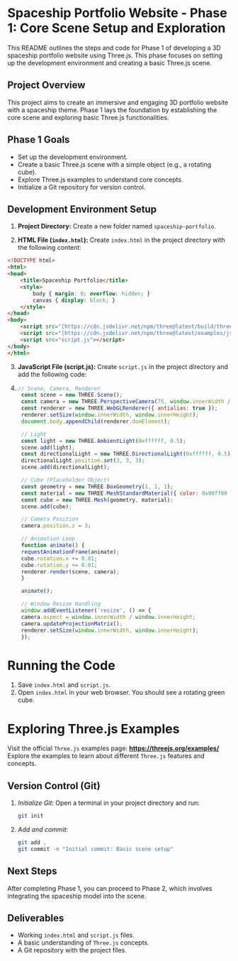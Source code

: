 # Spaceship Portfolio Website - Phase 1: Core Scene Setup and Exploration

This README outlines the steps and code for Phase 1 of developing a 3D spaceship portfolio website using Three.js. This phase focuses on setting up the development environment and creating a basic Three.js scene.

## Project Overview

This project aims to create an immersive and engaging 3D portfolio website with a spaceship theme.  Phase 1 lays the foundation by establishing the core scene and exploring basic Three.js functionalities.

## Phase 1 Goals

* Set up the development environment.
* Create a basic Three.js scene with a simple object (e.g., a rotating cube).
* Explore Three.js examples to understand core concepts.
* Initialize a Git repository for version control.

## Development Environment Setup

1. **Project Directory:** Create a new folder named `spaceship-portfolio`.

2. **HTML File (`index.html`):** Create `index.html` in the project directory with the following content:

```html
<!DOCTYPE html>
<html>
<head>
    <title>Spaceship Portfolio</title>
    <style>
        body { margin: 0; overflow: hidden; }
        canvas { display: block; }
    </style>
</head>
<body>
    <script src="[https://cdn.jsdelivr.net/npm/three@latest/build/three.min.js](https://cdn.jsdelivr.net/npm/three@latest/build/three.min.js)"></script>
    <script src="[https://cdn.jsdelivr.net/npm/three@latest/examples/js/loaders/GLTFLoader.js](https://cdn.jsdelivr.net/npm/three@latest/examples/js/loaders/GLTFLoader.js)"></script>
    <script src="script.js"></script>
</body>
</html>
```
3. **JavaScript File (script.js):** Create `script.js` in the project directory and add the following code:

4. ```javascript
   // Scene, Camera, Renderer
    const scene = new THREE.Scene();
    const camera = new THREE.PerspectiveCamera(75, window.innerWidth / window.innerHeight, 0.1, 1000);
    const renderer = new THREE.WebGLRenderer({ antialias: true });
    renderer.setSize(window.innerWidth, window.innerHeight);
    document.body.appendChild(renderer.domElement);

    // Light
    const light = new THREE.AmbientLight(0xffffff, 0.5);
    scene.add(light);
    const directionalLight = new THREE.DirectionalLight(0xffffff, 0.5);
    directionalLight.position.set(3, 3, 3);
    scene.add(directionalLight);

    // Cube (Placeholder Object)
    const geometry = new THREE.BoxGeometry(1, 1, 1);
    const material = new THREE.MeshStandardMaterial({ color: 0x00ff00 });
    const cube = new THREE.Mesh(geometry, material);
    scene.add(cube);

    // Camera Position
    camera.position.z = 3;

    // Animation Loop
    function animate() {
    requestAnimationFrame(animate);
    cube.rotation.x += 0.01;
    cube.rotation.y += 0.01;
    renderer.render(scene, camera);
    }

    animate();

    // Window Resize Handling
    window.addEventListener('resize', () => {
    camera.aspect = window.innerWidth / window.innerHeight;
    camera.updateProjectionMatrix();
    renderer.setSize(window.innerWidth, window.innerHeight);
    });
   ```
# Running the Code
1. Save `index.html` and `script.js`.
2. Open `index.html` in your web browser. You should see a rotating green cube.

# Exploring Three.js Examples
Visit the official `Three.js` examples page: **https://threejs.org/examples/**
Explore the examples to learn about different `Three.js` features and concepts.

## Version Control (Git)
1. *Initialize Git:* Open a terminal in your project directory and run:
   ```bash
   git init
   ```
2. *Add and commit:*
   ```bash
   git add .
   git commit -m "Initial commit: Basic scene setup"
   ```
## Next Steps
After completing Phase 1, you can proceed to Phase 2, which involves integrating the spaceship model into the scene.

## Deliverables
* Working `index.html` and `script.js` files.
* A basic understanding of `Three.js` concepts.
* A Git repository with the project files.


